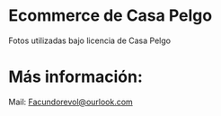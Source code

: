 # Ecommerce de Casa Pelgo

Fotos utilizadas bajo licencia de Casa Pelgo

# Más información:

Mail: Facundorevol@ourlook.com

